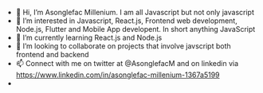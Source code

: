 - 👋 Hi, I’m Asonglefac Millenium. I am all Javascript but not only javascript
- 👀 I’m interested in Javascript, React.js, Frontend web development, Node.js, Flutter and Mobile App developent. In short anything JavaScript
- 🌱 I’m currently learning React.js and Node.js
- 💞️ I’m looking to collaborate on projects that involve javscript both frontend and backend
- 📫 Connect with me on twitter at @AsonglefacM and on linkedin via https://www.linkedin.com/in/asonglefac-millenium-1367a5199
-    

<!---
AsonglefacMillenium/AsonglefacMillenium is a ✨ special ✨ repository because its `README.md` (this file) appears on your GitHub profile.
You can click the Preview link to take a look at your changes.
--->
